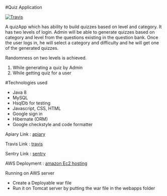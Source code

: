 
#Quiz Application

[![Travis](https://img.shields.io/travis/AbhilashSunkam/QuizApp.svg)](https://github.com/AbhilashSunkam/QuizApp)

A quizApp which has ability to build quizzes based on level and category. It has two levels of login. Admin will be able to generate quizzes based on category and level from the questions existing in the question bank. Once the user logs in, he will select a category and difficulty and he will get one of the generated quizzes. 

Randomness on two levels is achieved.
1) While generating a quiz by Admin
2) While getting quiz for a user

#Technologies used

- Java 8
- MySQL
- HsqlDb for testing
- Javascript, CSS, HTML
- Google sign in
- Hibernate (ORM)
- Google checkstyle and code formatter

Apiary Link : [apiary](https://app.apiary.io/quizapplication/editor)

Travis Link : [travis](https://travis-ci.org/AbhilashSunkam/QuizApp)

Sentry Link : [sentry](https://sentry.io/practo-bs/quiz-app/)

AWS Deployment : [amazon Ec2 hosting](http://ec2-35-161-132-3.us-west-2.compute.amazonaws.com:8080/Quiz-App)

Running on AWS server
- Create a Deployable war file 
- Run it on Tomcat server by putting the war file in the webapps folder



